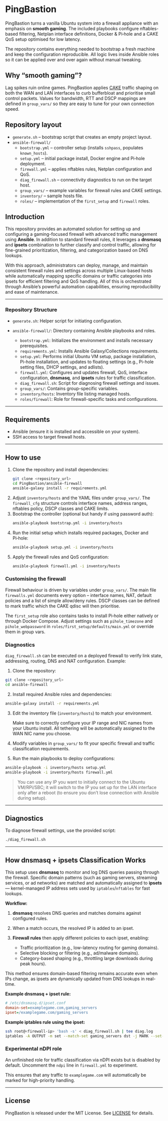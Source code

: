 # PingBastion

PingBastion turns a vanilla Ubuntu system into a firewall appliance with an
emphasis on **smooth gaming**.  The included playbooks configure
nftables-based filtering, Netplan interface definitions, Docker & Pi‑hole and a
CAKE QoS setup optimised for low latency.

The repository contains everything needed to bootstrap a fresh machine and keep
the configuration reproducible.  All logic lives inside Ansible roles so it can
be applied over and over again without manual tweaking.

## Why “smooth gaming”?

Lag spikes ruin online games.  PingBastion applies
[CAKE](https://www.bufferbloat.net/projects/codel/wiki/Cake/) traffic shaping on
both the WAN and LAN interfaces to curb bufferbloat and prioritise small control
packets.  Values for bandwidth, RTT and DSCP mappings are defined in
`group_vars/` so they are easy to tune for your own connection speed.

## Repository layout

- `generate.sh` – bootstrap script that creates an empty project layout.
- `ansible-firewall/`
  - `bootstrap.yml` – controller setup (installs `sshpass`, populates
    `known_hosts`).
  - `setup.yml` – initial package install, Docker engine and Pi‑hole deployment.
  - `firewall.yml` – applies nftables rules, Netplan configuration and QoS.
  - `diag_firewall.sh` – connectivity diagnostics to run on the target host.
  - `group_vars/` – example variables for firewall rules and CAKE settings.
  - `inventory/` – sample hosts file.
  - `roles/` – implementation of the `first_setup` and `firewall` roles.
## Introduction

This repository provides an automated solution for setting up and configuring a gaming-focused firewall with advanced traffic management using **Ansible**. In addition to standard firewall rules, it leverages a **dnsmasq** and **ipsets** combination to further classify and control traffic, allowing for fine-grained prioritization, filtering, and categorization based on DNS lookups.

With this approach, administrators can deploy, manage, and maintain consistent firewall rules and settings across multiple Linux-based hosts while automatically mapping specific domains or traffic categories into ipsets for efficient filtering and QoS handling. All of this is orchestrated through Ansible’s powerful automation capabilities, ensuring reproducibility and ease of maintenance.

---

### Repository Structure

* `generate.sh`: Helper script for initiating configuration.
* `ansible-firewall/`: Directory containing Ansible playbooks and roles.

  * `bootstrap.yml`: Initializes the environment and installs necessary prerequisites.
  * `requirements.yml`: Installs Ansible Galaxy/Collections requirements.
  * `setup.yml`: Performs initial Ubuntu VM setup, package installation, Pi-hole installation, and updates to floating settings (e.g., Pi-hole setting files, DHCP settings, and adlists).
  * `firewall.yml`: Configures and updates firewall, QoS, interface configuration, **dnsmasq**, and **ipsets** rules for traffic classification.
  * `diag_firewall.sh`: Script for diagnosing firewall settings and issues.
  * `group_vars/`: Contains group-specific variables.
  * `inventory/hosts`: Inventory file listing managed hosts.
  * `roles/firewall`: Role for firewall-specific tasks and configurations.

---

## Requirements

* Ansible (ensure it is installed and accessible on your system).
* SSH access to target firewall hosts.

---

## How to use

1. Clone the repository and install dependencies:
   ```bash
   git clone <repository_url>
   cd PingBastion/ansible-firewall
   ansible-galaxy install -r requirements.yml
   ```
2. Adjust `inventory/hosts` and the YAML files under `group_vars/`.
   The `firewall_cfg` structure controls interface names, address ranges,
   nftables policy, DSCP classes and CAKE limits.
3. Bootstrap the controller (optional but handy if using password auth):
   ```bash
   ansible-playbook bootstrap.yml -i inventory/hosts
   ```
4. Run the initial setup which installs required packages, Docker and Pi‑hole:
   ```bash
   ansible-playbook setup.yml -i inventory/hosts
   ```
5. Apply the firewall rules and QoS configuration:
   ```bash
   ansible-playbook firewall.yml -i inventory/hosts
   ```

### Customising the firewall

Firewall behaviour is driven by variables under `group_vars/`.  The main file
`firewalls.yml` documents every option – interface names, NAT, default policies
and a list of simple allow/deny rules.  DSCP classes can be defined to mark
traffic which the CAKE qdisc will then prioritise.

The `first_setup` role also contains tasks to install Pi‑hole either natively or
through Docker Compose.  Adjust settings such as `pihole_timezone` and
`pihole_webpassword` in `roles/first_setup/defaults/main.yml` or override them in
group vars.

### Diagnostics

`diag_firewall.sh` can be executed on a deployed firewall to verify link state,
addressing, routing, DNS and NAT configuration.  Example:
1. Clone the repository:

```bash
git clone <repository_url>
cd ansible-firewall
```

2. Install required Ansible roles and dependencies:

```bash
ansible-galaxy install -r requirements.yml
```

3. Edit the inventory file (`inventory/hosts`) to match your environment.

   Make sure to correctly configure your IP range and NIC names from your Ubuntu install.
   All tethering will be automatically assigned to the WAN NIC name you choose.

4. Modify variables in `group_vars/` to fit your specific firewall and traffic classification requirements.

5. Run the main playbooks to deploy configurations:

```bash
ansible-playbook -i inventory/hosts setup.yml
ansible-playbook -i inventory/hosts firewall.yml
```

> You can use any IP you want to initially connect to the Ubuntu VM/RPi/SBC; it will switch to the IP you set up for the LAN interface only after a reboot (to ensure you don’t lose connection with Ansible during setup).

---

## Diagnostics

To diagnose firewall settings, use the provided script:

```bash
./diag_firewall.sh
```

---

## How dnsmasq + ipsets Classification Works

This setup uses **dnsmasq** to monitor and log DNS queries passing through the firewall. Specific domain patterns (such as gaming servers, streaming services, or ad networks) are matched and automatically assigned to **ipsets** — kernel-managed IP address sets used by `iptables`/`nftables` for fast lookups.

**Workflow:**

1. **dnsmasq** resolves DNS queries and matches domains against configured rules.
2. When a match occurs, the resolved IP is added to an ipset.
3. **Firewall rules** then apply different policies to each ipset, enabling:

   * Traffic prioritization (e.g., low-latency routing for gaming domains).
   * Selective blocking or filtering (e.g., ad/malware domains).
   * Category-based shaping (e.g., throttling large downloads during peak hours).

This method ensures domain-based filtering remains accurate even when IPs change, as ipsets are dynamically updated from DNS lookups in real-time.

**Example dnsmasq + ipset rule:**

```ini
# /etc/dnsmasq.d/ipset.conf
domain-set=examplegame.com,gaming_servers
ipset=/examplegame.com/gaming_servers
```

**Example iptables rule using the ipset:**

```bash
ssh root@<firewall-ip> 'bash -s' < diag_firewall.sh | tee diag.log
iptables -A OUTPUT -m set --match-set gaming_servers dst -j MARK --set-mark 10
```

### Experimental nDPI role

An unfinished role for traffic classification via nDPI exists but is disabled by
default.  Uncomment the `ndpi` line in `firewall.yml` to experiment.

This ensures that any traffic to `examplegame.com` will automatically be marked for high-priority handling.

---

## License

PingBastion is released under the MIT License.  See [LICENSE](LICENSE) for
details.
